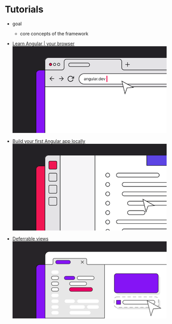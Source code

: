 # Tutorials

* goal
  * core concepts of the framework

* [Learn Angular | your browser](learn-angular)
  ![](/adev/src/assets/images/learn-angular-browser.svg)
* [Build your first Angular app locally](first-app)
  ![](/adev/src/assets/images/learn-angular-local.svg)
* [Deferrable views](deferrable-views)
  ![](/adev/src/assets/images/ang_illustrations-04.svg)

